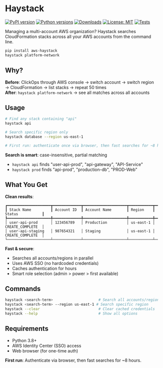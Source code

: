 # Haystack

[![PyPI version](https://badge.fury.io/py/aws-haystack.svg)](https://badge.fury.io/py/aws-haystack)
[![Python versions](https://img.shields.io/pypi/pyversions/aws-haystack.svg)](https://pypi.org/project/aws-haystack/)
[![Downloads](https://img.shields.io/pypi/dm/aws-haystack)](https://pypi.org/project/aws-haystack/)
[![License: MIT](https://img.shields.io/badge/License-MIT-yellow.svg)](https://opensource.org/licenses/MIT)
[![Tests](https://github.com/niklas-palm/aws-haystack/actions/workflows/test.yml/badge.svg)](https://github.com/niklas-palm/aws-haystack/actions)

Managing a multi-account AWS organization? Haystack searches CloudFormation stacks across all your AWS accounts from the command line.

```bash
pip install aws-haystack
haystack platform-network
```

## Why?

**Before**: ClickOps through AWS console → switch account → switch region → CloudFormation → list stacks → repeat 50 times  
**After**: `haystack platform-network` → see all matches across all accounts

## Usage

```bash
# Find any stack containing "api"
haystack api

# Search specific region only  
haystack database --region us-east-1

# First run: authenticate once via browser, then fast searches for ~8 hours
```

**Search is smart**: case-insensitive, partial matching
- `haystack api` finds "user-api-prod", "api-gateway", "API-Service"
- `haystack prod` finds "api-prod", "production-db", "PROD-Web"

## What You Get

**Clean results**:
```
┏━━━━━━━━━━━━━━━━━━━━┳━━━━━━━━━━━━━┳━━━━━━━━━━━━━━━━━━━━┳━━━━━━━━━━━┳━━━━━━━━━━━━━━━━━━━━┓
┃ Stack Name         ┃ Account ID  ┃ Account Name       ┃ Region    ┃ Status           ┃
┡━━━━━━━━━━━━━━━━━━━━╇━━━━━━━━━━━━━╇━━━━━━━━━━━━━━━━━━━━╇━━━━━━━━━━━╇━━━━━━━━━━━━━━━━━━━━┩
│ user-api-prod      │ 123456789   │ Production         │ us-east-1 │ CREATE_COMPLETE  │
│ user-api-staging   │ 987654321   │ Staging            │ us-east-1 │ CREATE_COMPLETE  │
└────────────────────┴─────────────┴────────────────────┴───────────┴──────────────────┘
```

**Fast & secure**:
- Searches all accounts/regions in parallel  
- Uses AWS SSO (no hardcoded credentials)
- Caches authentication for hours
- Smart role selection (admin > power > first available)

## Commands

```bash
haystack <search-term>                     # Search all accounts/regions
haystack <search-term> --region us-east-1 # Search specific region  
haystack --clear                           # Clear cached credentials
haystack --help                            # Show all options
```

## Requirements

- Python 3.8+
- AWS Identity Center (SSO) access  
- Web browser (for one-time auth)

**First run**: Authenticate via browser, then fast searches for ~8 hours.